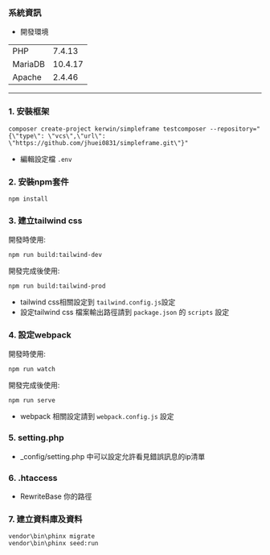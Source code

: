 ### 系統資訊

* 開發環境

<table>
    <tr>
        <td>PHP</td>
        <td>7.4.13</td>
    </tr>
    <tr>
        <td>MariaDB</td>
        <td>10.4.17</td>
    </tr>
    <tr>
        <td>Apache</td>
        <td>2.4.46</td>
    </tr>
</table>

---

### 1. 安裝框架

```
composer create-project kerwin/simpleframe testcomposer --repository="{\"type\": \"vcs\",\"url\": \"https://github.com/jhuei0831/simpleframe.git\"}"
```

* 編輯設定檔 `.env`

### 2. 安裝npm套件

```
npm install
```

### 3. 建立tailwind css

開發時使用:
```
npm run build:tailwind-dev
```
開發完成後使用:
```
npm run build:tailwind-prod
```
* tailwind css相關設定到 `tailwind.config.js`設定
* 設定tailwind css 檔案輸出路徑請到 `package.json` 的 `scripts` 設定

### 4. 設定webpack

開發時使用:

```
npm run watch
```

開發完成後使用:

```
npm run serve
```

* webpack 相關設定請到 `webpack.config.js` 設定

### 5. setting.php

* _config/setting.php 中可以設定允許看見錯誤訊息的ip清單

### 6. .htaccess

* RewriteBase 你的路徑

### 7. 建立資料庫及資料

```
vendor\bin\phinx migrate
vendor\bin\phinx seed:run
```
